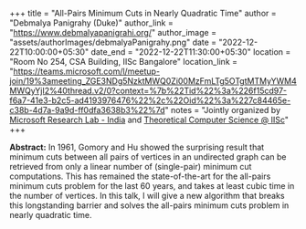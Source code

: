 +++
title = "All-Pairs Minimum Cuts in Nearly Quadratic Time"
author = "Debmalya Panigrahy (Duke)"
author_link = "https://www.debmalyapanigrahi.org/"
author_image = "assets/authorImages/debmalyaPanigrahy.png"
date = "2022-12-22T10:00:00+05:30"
date_end = "2022-12-22T11:30:00+05:30"
location = "Room No 254, CSA Building, IISc Bangalore"
location_link = "https://teams.microsoft.com/l/meetup-join/19%3ameeting_ZGE3NDg5NzktMWQ0Zi00MzFmLTg5OTgtMTMyYWM4MWQyYjI2%40thread.v2/0?context=%7b%22Tid%22%3a%226f15cd97-f6a7-41e3-b2c5-ad4193976476%22%2c%22Oid%22%3a%227c84465e-c38b-4d7a-9a9d-ff0dfa3638b3%22%7d"
notes = "Jointly organized by <a href = "https://www.microsoft.com/en-us/research/lab/microsoft-research-india/" target= "_blank">Microsoft Research Lab - India</a> and <a href='https://www.csa.iisc.ac.in/theoretical-computer-science/' target= "_blank">Theoretical Computer Science @ IISc</a>"
+++

<b>Abstract:</b>
In 1961, Gomory and Hu showed the surprising result that minimum cuts between all pairs of vertices in an undirected
graph can be retrieved from only a linear number of (single-pair) minimum cut computations. This has remained the
state-of-the-art for the all-pairs minimum cuts problem for the last 60 years, and takes at least cubic time in the
number of vertices. In this talk, I will give a new algorithm that breaks this longstanding barrier and solves the
all-pairs minimum cuts problem in nearly quadratic time.
